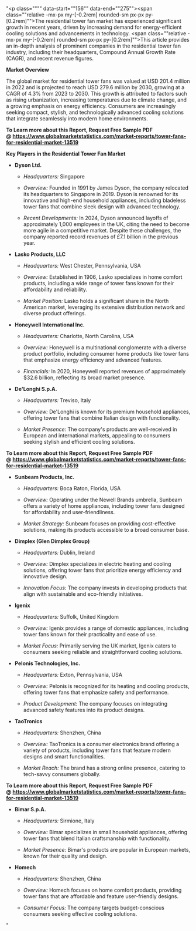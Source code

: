 "<p class="""" data-start=""156"" data-end=""275""><span class=""relative -mx-px my-[-0.2rem] rounded-sm px-px py-[0.2rem]"">The residential tower fan market has experienced significant growth in recent years, driven by increasing demand for energy-efficient cooling solutions and advancements in technology.</span> <span class=""relative -mx-px my-[-0.2rem] rounded-sm px-px py-[0.2rem]"">This article provides an in-depth analysis of prominent companies in the residential tower fan industry, including their headquarters, Compound Annual Growth Rate (CAGR), and recent revenue figures.</span></p>
<p class="""" data-start=""277"" data-end=""296""><strong data-start=""277"" data-end=""296"">Market Overview</strong></p>
<p class="""" data-start=""298"" data-end=""493""><span class=""relative -mx-px my-[-0.2rem] rounded-sm px-px py-[0.2rem]"">The global market for residential tower fans was valued at USD 201.4 million in 2022 and is projected to reach USD 279.6 million by 2030, growing at a CAGR of 4.3% from 2023 to 2030.</span> <span class=""relative -mx-px my-[-0.2rem] rounded-sm px-px py-[0.2rem]"">This growth is attributed to factors such as rising urbanization, increasing temperatures due to climate change, and a growing emphasis on energy efficiency.</span> <span class=""relative -mx-px my-[-0.2rem] rounded-sm px-px py-[0.2rem]"">Consumers are increasingly seeking compact, stylish, and technologically advanced cooling solutions that integrate seamlessly into modern home environments.</span></p>
<p class="""" data-start=""298"" data-end=""493""><span class=""relative -mx-px my-[-0.2rem] rounded-sm px-px py-[0.2rem]""><strong>To Learn more about this Report, Request Free Sample PDF @&nbsp;<a href=""https://www.globalmarketstatistics.com/market-reports/tower-fans-for-residential-market-13519"">https://www.globalmarketstatistics.com/market-reports/tower-fans-for-residential-market-13519</a></strong></span></p>
<p class="""" data-start=""495"" data-end=""546""><strong data-start=""495"" data-end=""546"">Key Players in the Residential Tower Fan Market</strong></p>
<ul data-start=""548"" data-end=""4584"">
<li class="""" data-start=""548"" data-end=""928"">
<p class="""" data-start=""551"" data-end=""565""><strong data-start=""551"" data-end=""565"">Dyson Ltd.</strong></p>
<ul data-start=""570"" data-end=""928"">
<li class="""" data-start=""570"" data-end=""669"">
<p class="""" data-start=""572"" data-end=""669""><em data-start=""572"" data-end=""587"">Headquarters:</em> <span class=""relative -mx-px my-[-0.2rem] rounded-sm px-px py-[0.2rem]"">Singapore</span></p>
</li>
<li class="""" data-start=""674"" data-end=""773"">
<p class="""" data-start=""676"" data-end=""773""><em data-start=""676"" data-end=""687"">Overview:</em> <span class=""relative -mx-px my-[-0.2rem] rounded-sm px-px py-[0.2rem]"">Founded in 1991 by James Dyson, the company relocated its headquarters to Singapore in 2019. Dyson is renowned for its innovative and high-end household appliances, including bladeless tower fans that combine sleek design with advanced technology.</span></p>
</li>
<li class="""" data-start=""778"" data-end=""928"">
<p class="""" data-start=""780"" data-end=""928""><em data-start=""780"" data-end=""802"">Recent Developments:</em> <span class=""relative -mx-px my-[-0.2rem] rounded-sm px-px py-[0.2rem]"">In 2024, Dyson announced layoffs of approximately 1,000 employees in the UK, citing the need to become more agile in a competitive market. Despite these challenges, the company reported record revenues of &pound;7.1 billion in the previous year.</span></p>
</li>
</ul>
</li>
<li class="""" data-start=""930"" data-end=""1319"">
<p class="""" data-start=""933"" data-end=""956""><strong data-start=""933"" data-end=""956"">Lasko Products, LLC</strong></p>
<ul data-start=""961"" data-end=""1319"">
<li class="""" data-start=""961"" data-end=""1064"">
<p class="""" data-start=""963"" data-end=""1064""><em data-start=""963"" data-end=""978"">Headquarters:</em> <span class=""relative -mx-px my-[-0.2rem] rounded-sm px-px py-[0.2rem]"">West Chester, Pennsylvania, USA</span></p>
</li>
<li class="""" data-start=""1069"" data-end=""1168"">
<p class="""" data-start=""1071"" data-end=""1168""><em data-start=""1071"" data-end=""1082"">Overview:</em> <span class=""relative -mx-px my-[-0.2rem] rounded-sm px-px py-[0.2rem]"">Established in 1906, Lasko specializes in home comfort products, including a wide range of tower fans known for their affordability and reliability.</span></p>
</li>
<li class="""" data-start=""1173"" data-end=""1319"">
<p class="""" data-start=""1175"" data-end=""1319""><em data-start=""1175"" data-end=""1193"">Market Position:</em> <span class=""relative -mx-px my-[-0.2rem] rounded-sm px-px py-[0.2rem]"">Lasko holds a significant share in the North American market, leveraging its extensive distribution network and diverse product offerings.</span></p>
</li>
</ul>
</li>
<li class="""" data-start=""1321"" data-end=""1714"">
<p class="""" data-start=""1324"" data-end=""1356""><strong data-start=""1324"" data-end=""1356"">Honeywell International Inc.</strong></p>
<ul data-start=""1361"" data-end=""1714"">
<li class="""" data-start=""1361"" data-end=""1464"">
<p class="""" data-start=""1363"" data-end=""1464""><em data-start=""1363"" data-end=""1378"">Headquarters:</em> <span class=""relative -mx-px my-[-0.2rem] rounded-sm px-px py-[0.2rem]"">Charlotte, North Carolina, USA</span></p>
</li>
<li class="""" data-start=""1469"" data-end=""1568"">
<p class="""" data-start=""1471"" data-end=""1568""><em data-start=""1471"" data-end=""1482"">Overview:</em> <span class=""relative -mx-px my-[-0.2rem] rounded-sm px-px py-[0.2rem]"">Honeywell is a multinational conglomerate with a diverse product portfolio, including consumer home products like tower fans that emphasize energy efficiency and advanced features.</span></p>
</li>
<li class="""" data-start=""1573"" data-end=""1714"">
<p class="""" data-start=""1575"" data-end=""1714""><em data-start=""1575"" data-end=""1588"">Financials:</em> <span class=""relative -mx-px my-[-0.2rem] rounded-sm px-px py-[0.2rem]"">In 2020, Honeywell reported revenues of approximately $32.6 billion, reflecting its broad market presence.</span></p>
</li>
</ul>
</li>
<li class="""" data-start=""1716"" data-end=""2062"">
<p class="""" data-start=""1719"" data-end=""1739""><strong data-start=""1719"" data-end=""1739"">De'Longhi S.p.A.</strong></p>
<ul data-start=""1744"" data-end=""2062"">
<li class="""" data-start=""1744"" data-end=""1847"">
<p class="""" data-start=""1746"" data-end=""1847""><em data-start=""1746"" data-end=""1761"">Headquarters:</em> <span class=""relative -mx-px my-[-0.2rem] rounded-sm px-px py-[0.2rem]"">Treviso, Italy</span></p>
</li>
<li class="""" data-start=""1852"" data-end=""1951"">
<p class="""" data-start=""1854"" data-end=""1951""><em data-start=""1854"" data-end=""1865"">Overview:</em> <span class=""relative -mx-px my-[-0.2rem] rounded-sm px-px py-[0.2rem]"">De'Longhi is known for its premium household appliances, offering tower fans that combine Italian design with functionality.</span></p>
</li>
<li class="""" data-start=""1956"" data-end=""2062"">
<p class="""" data-start=""1958"" data-end=""2062""><em data-start=""1958"" data-end=""1976"">Market Presence:</em> <span class=""relative -mx-px my-[-0.2rem] rounded-sm px-px py-[0.2rem]"">The company's products are well-received in European and international markets, appealing to consumers seeking stylish and efficient cooling solutions.</span></p>
</li>
</ul>
</li>
</ul>
<p><strong data-start=""2067"" data-end=""2093""><strong>To Learn more about this Report, Request Free Sample PDF @&nbsp;<a href=""https://www.globalmarketstatistics.com/market-reports/tower-fans-for-residential-market-13519"">https://www.globalmarketstatistics.com/market-reports/tower-fans-for-residential-market-13519</a></strong></strong></p>
<ul data-start=""548"" data-end=""4584"">
<li class="""" data-start=""2064"" data-end=""2416"">
<p class="""" data-start=""2067"" data-end=""2093""><strong data-start=""2067"" data-end=""2093"">Sunbeam Products, Inc.</strong></p>
<ul data-start=""2098"" data-end=""2416"">
<li class="""" data-start=""2098"" data-end=""2201"">
<p class="""" data-start=""2100"" data-end=""2201""><em data-start=""2100"" data-end=""2115"">Headquarters:</em> <span class=""relative -mx-px my-[-0.2rem] rounded-sm px-px py-[0.2rem]"">Boca Raton, Florida, USA</span></p>
</li>
<li class="""" data-start=""2206"" data-end=""2305"">
<p class="""" data-start=""2208"" data-end=""2305""><em data-start=""2208"" data-end=""2219"">Overview:</em> <span class=""relative -mx-px my-[-0.2rem] rounded-sm px-px py-[0.2rem]"">Operating under the Newell Brands umbrella, Sunbeam offers a variety of home appliances, including tower fans designed for affordability and user-friendliness.</span></p>
</li>
<li class="""" data-start=""2310"" data-end=""2416"">
<p class="""" data-start=""2312"" data-end=""2416""><em data-start=""2312"" data-end=""2330"">Market Strategy:</em> <span class=""relative -mx-px my-[-0.2rem] rounded-sm px-px py-[0.2rem]"">Sunbeam focuses on providing cost-effective solutions, making its products accessible to a broad consumer base.</span></p>
</li>
</ul>
</li>
<li class="""" data-start=""2418"" data-end=""2777"">
<p class="""" data-start=""2421"" data-end=""2453""><strong data-start=""2421"" data-end=""2453"">Dimplex (Glen Dimplex Group)</strong></p>
<ul data-start=""2458"" data-end=""2777"">
<li class="""" data-start=""2458"" data-end=""2561"">
<p class="""" data-start=""2460"" data-end=""2561""><em data-start=""2460"" data-end=""2475"">Headquarters:</em> <span class=""relative -mx-px my-[-0.2rem] rounded-sm px-px py-[0.2rem]"">Dublin, Ireland</span></p>
</li>
<li class="""" data-start=""2566"" data-end=""2665"">
<p class="""" data-start=""2568"" data-end=""2665""><em data-start=""2568"" data-end=""2579"">Overview:</em> <span class=""relative -mx-px my-[-0.2rem] rounded-sm px-px py-[0.2rem]"">Dimplex specializes in electric heating and cooling solutions, offering tower fans that prioritize energy efficiency and innovative design.</span></p>
</li>
<li class="""" data-start=""2670"" data-end=""2777"">
<p class="""" data-start=""2672"" data-end=""2777""><em data-start=""2672"" data-end=""2691"">Innovation Focus:</em> <span class=""relative -mx-px my-[-0.2rem] rounded-sm px-px py-[0.2rem]"">The company invests in developing products that align with sustainable and eco-friendly initiatives.</span></p>
</li>
</ul>
</li>
<li class="""" data-start=""2779"" data-end=""3112"">
<p class="""" data-start=""2782"" data-end=""2792""><strong data-start=""2782"" data-end=""2792"">Igenix</strong></p>
<ul data-start=""2797"" data-end=""3112"">
<li class="""" data-start=""2797"" data-end=""2900"">
<p class="""" data-start=""2799"" data-end=""2900""><em data-start=""2799"" data-end=""2814"">Headquarters:</em> <span class=""relative -mx-px my-[-0.2rem] rounded-sm px-px py-[0.2rem]"">Suffolk, United Kingdom</span></p>
</li>
<li class="""" data-start=""2905"" data-end=""3004"">
<p class="""" data-start=""2907"" data-end=""3004""><em data-start=""2907"" data-end=""2918"">Overview:</em> <span class=""relative -mx-px my-[-0.2rem] rounded-sm px-px py-[0.2rem]"">Igenix provides a range of domestic appliances, including tower fans known for their practicality and ease of use.</span></p>
</li>
<li class="""" data-start=""3009"" data-end=""3112"">
<p class="""" data-start=""3011"" data-end=""3112""><em data-start=""3011"" data-end=""3026"">Market Focus:</em> <span class=""relative -mx-px my-[-0.2rem] rounded-sm px-px py-[0.2rem]"">Primarily serving the UK market, Igenix caters to consumers seeking reliable and straightforward cooling solutions.</span></p>
</li>
</ul>
</li>
<li class="""" data-start=""3114"" data-end=""3474"">
<p class="""" data-start=""3117"" data-end=""3147""><strong data-start=""3117"" data-end=""3147"">Pelonis Technologies, Inc.</strong></p>
<ul data-start=""3152"" data-end=""3474"">
<li class="""" data-start=""3152"" data-end=""3255"">
<p class="""" data-start=""3154"" data-end=""3255""><em data-start=""3154"" data-end=""3169"">Headquarters:</em> <span class=""relative -mx-px my-[-0.2rem] rounded-sm px-px py-[0.2rem]"">Exton, Pennsylvania, USA</span></p>
</li>
<li class="""" data-start=""3260"" data-end=""3359"">
<p class="""" data-start=""3262"" data-end=""3359""><em data-start=""3262"" data-end=""3273"">Overview:</em> <span class=""relative -mx-px my-[-0.2rem] rounded-sm px-px py-[0.2rem]"">Pelonis is recognized for its heating and cooling products, offering tower fans that emphasize safety and performance.</span></p>
</li>
<li class="""" data-start=""3364"" data-end=""3474"">
<p class="""" data-start=""3366"" data-end=""3474""><em data-start=""3366"" data-end=""3388"">Product Development:</em> <span class=""relative -mx-px my-[-0.2rem] rounded-sm px-px py-[0.2rem]"">The company focuses on integrating advanced safety features into its product designs.</span></p>
</li>
</ul>
</li>
<li class="""" data-start=""3476"" data-end=""3813"">
<p class="""" data-start=""3479"" data-end=""3493""><strong data-start=""3479"" data-end=""3493"">TaoTronics</strong></p>
<ul data-start=""3498"" data-end=""3813"">
<li class="""" data-start=""3498"" data-end=""3601"">
<p class="""" data-start=""3500"" data-end=""3601""><em data-start=""3500"" data-end=""3515"">Headquarters:</em> <span class=""relative -mx-px my-[-0.2rem] rounded-sm px-px py-[0.2rem]"">Shenzhen, China</span></p>
</li>
<li class="""" data-start=""3606"" data-end=""3705"">
<p class="""" data-start=""3608"" data-end=""3705""><em data-start=""3608"" data-end=""3619"">Overview:</em> <span class=""relative -mx-px my-[-0.2rem] rounded-sm px-px py-[0.2rem]"">TaoTronics is a consumer electronics brand offering a variety of products, including tower fans that feature modern designs and smart functionalities.</span></p>
</li>
<li class="""" data-start=""3710"" data-end=""3813"">
<p class="""" data-start=""3712"" data-end=""3813""><em data-start=""3712"" data-end=""3727"">Market Reach:</em> <span class=""relative -mx-px my-[-0.2rem] rounded-sm px-px py-[0.2rem]"">The brand has a strong online presence, catering to tech-savvy consumers globally.</span></p>
</li>
</ul>
</li>
</ul>
<p><strong data-start=""3819"" data-end=""3835""><strong>To Learn more about this Report, Request Free Sample PDF @&nbsp;<a href=""https://www.globalmarketstatistics.com/market-reports/tower-fans-for-residential-market-13519"">https://www.globalmarketstatistics.com/market-reports/tower-fans-for-residential-market-13519</a></strong></strong></p>
<ul data-start=""548"" data-end=""4584"">
<li class="""" data-start=""3815"" data-end=""4127"">
<p class="""" data-start=""3819"" data-end=""3835""><strong data-start=""3819"" data-end=""3835"">Bimar S.p.A.</strong></p>
<ul data-start=""3841"" data-end=""4127"">
<li class="""" data-start=""3841"" data-end=""3874"">
<p class="""" data-start=""3843"" data-end=""3874""><em data-start=""3843"" data-end=""3858"">Headquarters:</em> Sirmione, Italy</p>
</li>
<li class="""" data-start=""3880"" data-end=""4015"">
<p class="""" data-start=""3882"" data-end=""4015""><em data-start=""3882"" data-end=""3893"">Overview:</em> Bimar specializes in small household appliances, offering tower fans that blend Italian craftsmanship with functionality.</p>
</li>
<li class="""" data-start=""4021"" data-end=""4127"">
<p class="""" data-start=""4023"" data-end=""4127""><em data-start=""4023"" data-end=""4041"">Market Presence:</em> Bimar's products are popular in European markets, known for their quality and design.</p>
</li>
</ul>
</li>
<li class="""" data-start=""4129"" data-end=""4427"">
<p class="""" data-start=""4133"" data-end=""4143""><strong data-start=""4133"" data-end=""4143"">Homech</strong></p>
<ul data-start=""4149"" data-end=""4427"">
<li class="""" data-start=""4149"" data-end=""4182"">
<p class="""" data-start=""4151"" data-end=""4182""><em data-start=""4151"" data-end=""4166"">Headquarters:</em> Shenzhen, China</p>
</li>
<li class="""" data-start=""4188"" data-end=""4318"">
<p class="""" data-start=""4190"" data-end=""4318""><em data-start=""4190"" data-end=""4201"">Overview:</em> Homech focuses on home comfort products, providing tower fans that are affordable and feature user-friendly designs.</p>
</li>
<li class="""" data-start=""4324"" data-end=""4427"">
<p class="""" data-start=""4326"" data-end=""4427""><em data-start=""4326"" data-end=""4343"">Consumer Focus:</em> The company targets budget-conscious consumers seeking effective cooling solutions.</p>
</li>
</ul>
</li>
</ul>"

